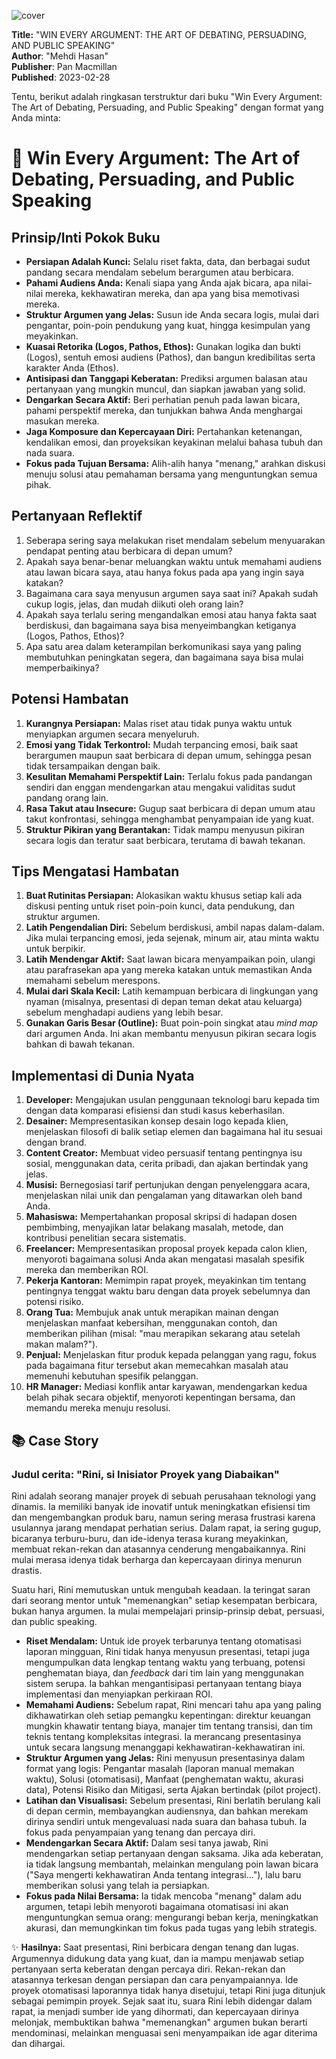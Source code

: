 
![cover](https://books.google.com/books/content?id=d7thEAAAQBAJ&printsec=frontcover&img=1&zoom=1&edge=curl&source=gbs_api)



**Title:** "WIN EVERY ARGUMENT: THE ART OF DEBATING, PERSUADING, AND PUBLIC SPEAKING"  
**Author**: "Mehdi Hasan"  
**Publisher**: Pan Macmillan  
**Published**: 2023-02-28  

Tentu, berikut adalah ringkasan terstruktur dari buku "Win Every Argument: The Art of Debating, Persuading, and Public Speaking" dengan format yang Anda minta:

# 📖 Win Every Argument: The Art of Debating, Persuading, and Public Speaking

## Prinsip/Inti Pokok Buku
-   **Persiapan Adalah Kunci:** Selalu riset fakta, data, dan berbagai sudut pandang secara mendalam sebelum berargumen atau berbicara.
-   **Pahami Audiens Anda:** Kenali siapa yang Anda ajak bicara, apa nilai-nilai mereka, kekhawatiran mereka, dan apa yang bisa memotivasi mereka.
-   **Struktur Argumen yang Jelas:** Susun ide Anda secara logis, mulai dari pengantar, poin-poin pendukung yang kuat, hingga kesimpulan yang meyakinkan.
-   **Kuasai Retorika (Logos, Pathos, Ethos):** Gunakan logika dan bukti (Logos), sentuh emosi audiens (Pathos), dan bangun kredibilitas serta karakter Anda (Ethos).
-   **Antisipasi dan Tanggapi Keberatan:** Prediksi argumen balasan atau pertanyaan yang mungkin muncul, dan siapkan jawaban yang solid.
-   **Dengarkan Secara Aktif:** Beri perhatian penuh pada lawan bicara, pahami perspektif mereka, dan tunjukkan bahwa Anda menghargai masukan mereka.
-   **Jaga Komposure dan Kepercayaan Diri:** Pertahankan ketenangan, kendalikan emosi, dan proyeksikan keyakinan melalui bahasa tubuh dan nada suara.
-   **Fokus pada Tujuan Bersama:** Alih-alih hanya "menang," arahkan diskusi menuju solusi atau pemahaman bersama yang menguntungkan semua pihak.

## Pertanyaan Reflektif
1.  Seberapa sering saya melakukan riset mendalam sebelum menyuarakan pendapat penting atau berbicara di depan umum?
2.  Apakah saya benar-benar meluangkan waktu untuk memahami audiens atau lawan bicara saya, atau hanya fokus pada apa yang ingin saya katakan?
3.  Bagaimana cara saya menyusun argumen saya saat ini? Apakah sudah cukup logis, jelas, dan mudah diikuti oleh orang lain?
4.  Apakah saya terlalu sering mengandalkan emosi atau hanya fakta saat berdiskusi, dan bagaimana saya bisa menyeimbangkan ketiganya (Logos, Pathos, Ethos)?
5.  Apa satu area dalam keterampilan berkomunikasi saya yang paling membutuhkan peningkatan segera, dan bagaimana saya bisa mulai memperbaikinya?

## Potensi Hambatan
1.  **Kurangnya Persiapan:** Malas riset atau tidak punya waktu untuk menyiapkan argumen secara menyeluruh.
2.  **Emosi yang Tidak Terkontrol:** Mudah terpancing emosi, baik saat berargumen maupun saat berbicara di depan umum, sehingga pesan tidak tersampaikan dengan baik.
3.  **Kesulitan Memahami Perspektif Lain:** Terlalu fokus pada pandangan sendiri dan enggan mendengarkan atau mengakui validitas sudut pandang orang lain.
4.  **Rasa Takut atau Insecure:** Gugup saat berbicara di depan umum atau takut konfrontasi, sehingga menghambat penyampaian ide yang kuat.
5.  **Struktur Pikiran yang Berantakan:** Tidak mampu menyusun pikiran secara logis dan teratur saat berbicara, terutama di bawah tekanan.

## Tips Mengatasi Hambatan
1.  **Buat Rutinitas Persiapan:** Alokasikan waktu khusus setiap kali ada diskusi penting untuk riset poin-poin kunci, data pendukung, dan struktur argumen.
2.  **Latih Pengendalian Diri:** Sebelum berdiskusi, ambil napas dalam-dalam. Jika mulai terpancing emosi, jeda sejenak, minum air, atau minta waktu untuk berpikir.
3.  **Latih Mendengar Aktif:** Saat lawan bicara menyampaikan poin, ulangi atau parafrasekan apa yang mereka katakan untuk memastikan Anda memahami sebelum merespons.
4.  **Mulai dari Skala Kecil:** Latih kemampuan berbicara di lingkungan yang nyaman (misalnya, presentasi di depan teman dekat atau keluarga) sebelum menghadapi audiens yang lebih besar.
5.  **Gunakan Garis Besar (Outline):** Buat poin-poin singkat atau *mind map* dari argumen Anda. Ini akan membantu menyusun pikiran secara logis bahkan di bawah tekanan.

## Implementasi di Dunia Nyata
1.  **Developer:** Mengajukan usulan penggunaan teknologi baru kepada tim dengan data komparasi efisiensi dan studi kasus keberhasilan.
2.  **Desainer:** Mempresentasikan konsep desain logo kepada klien, menjelaskan filosofi di balik setiap elemen dan bagaimana hal itu sesuai dengan brand.
3.  **Content Creator:** Membuat video persuasif tentang pentingnya isu sosial, menggunakan data, cerita pribadi, dan ajakan bertindak yang jelas.
4.  **Musisi:** Bernegosiasi tarif pertunjukan dengan penyelenggara acara, menjelaskan nilai unik dan pengalaman yang ditawarkan oleh band Anda.
5.  **Mahasiswa:** Mempertahankan proposal skripsi di hadapan dosen pembimbing, menyajikan latar belakang masalah, metode, dan kontribusi penelitian secara sistematis.
6.  **Freelancer:** Mempresentasikan proposal proyek kepada calon klien, menyoroti bagaimana solusi Anda akan mengatasi masalah spesifik mereka dan memberikan ROI.
7.  **Pekerja Kantoran:** Memimpin rapat proyek, meyakinkan tim tentang pentingnya tenggat waktu baru dengan data proyek sebelumnya dan potensi risiko.
8.  **Orang Tua:** Membujuk anak untuk merapikan mainan dengan menjelaskan manfaat kebersihan, menggunakan contoh, dan memberikan pilihan (misal: "mau merapikan sekarang atau setelah makan malam?").
9.  **Penjual:** Menjelaskan fitur produk kepada pelanggan yang ragu, fokus pada bagaimana fitur tersebut akan memecahkan masalah atau memenuhi kebutuhan spesifik pelanggan.
10. **HR Manager:** Mediasi konflik antar karyawan, mendengarkan kedua belah pihak secara objektif, menyoroti kepentingan bersama, dan memandu mereka menuju resolusi.

## 📚 Case Story

### Judul cerita: "Rini, si Inisiator Proyek yang Diabaikan"

Rini adalah seorang manajer proyek di sebuah perusahaan teknologi yang dinamis. Ia memiliki banyak ide inovatif untuk meningkatkan efisiensi tim dan mengembangkan produk baru, namun sering merasa frustrasi karena usulannya jarang mendapat perhatian serius. Dalam rapat, ia sering gugup, bicaranya terburu-buru, dan ide-idenya terasa kurang meyakinkan, membuat rekan-rekan dan atasannya cenderung mengabaikannya. Rini mulai merasa idenya tidak berharga dan kepercayaan dirinya menurun drastis.

Suatu hari, Rini memutuskan untuk mengubah keadaan. Ia teringat saran dari seorang mentor untuk "memenangkan" setiap kesempatan berbicara, bukan hanya argumen. Ia mulai mempelajari prinsip-prinsip debat, persuasi, dan public speaking.

-   **Riset Mendalam:** Untuk ide proyek terbarunya tentang otomatisasi laporan mingguan, Rini tidak hanya menyusun presentasi, tetapi juga mengumpulkan data lengkap tentang waktu yang terbuang, potensi penghematan biaya, dan *feedback* dari tim lain yang menggunakan sistem serupa. Ia bahkan mengantisipasi pertanyaan tentang biaya implementasi dan menyiapkan perkiraan ROI.
-   **Memahami Audiens:** Sebelum rapat, Rini mencari tahu apa yang paling dikhawatirkan oleh setiap pemangku kepentingan: direktur keuangan mungkin khawatir tentang biaya, manajer tim tentang transisi, dan tim teknis tentang kompleksitas integrasi. Ia merancang presentasinya untuk secara langsung menanggapi kekhawatiran-kekhawatiran ini.
-   **Struktur Argumen yang Jelas:** Rini menyusun presentasinya dalam format yang logis: Pengantar masalah (laporan manual memakan waktu), Solusi (otomatisasi), Manfaat (penghematan waktu, akurasi data), Potensi Risiko dan Mitigasi, serta Ajakan bertindak (pilot project).
-   **Latihan dan Visualisasi:** Sebelum presentasi, Rini berlatih berulang kali di depan cermin, membayangkan audiensnya, dan bahkan merekam dirinya sendiri untuk mengevaluasi nada suara dan bahasa tubuh. Ia fokus pada penyampaian yang tenang dan percaya diri.
-   **Mendengarkan Secara Aktif:** Dalam sesi tanya jawab, Rini mendengarkan setiap pertanyaan dengan saksama. Jika ada keberatan, ia tidak langsung membantah, melainkan mengulang poin lawan bicara ("Saya mengerti kekhawatiran Anda tentang integrasi..."), lalu baru memberikan solusi yang telah ia persiapkan.
-   **Fokus pada Nilai Bersama:** Ia tidak mencoba "menang" dalam adu argumen, tetapi lebih menyoroti bagaimana otomatisasi ini akan menguntungkan semua orang: mengurangi beban kerja, meningkatkan akurasi, dan memungkinkan tim fokus pada tugas yang lebih strategis.

✨ **Hasilnya:** Saat presentasi, Rini berbicara dengan tenang dan lugas. Argumennya didukung data yang kuat, dan ia mampu menjawab setiap pertanyaan serta keberatan dengan percaya diri. Rekan-rekan dan atasannya terkesan dengan persiapan dan cara penyampaiannya. Ide proyek otomatisasi laporannya tidak hanya disetujui, tetapi Rini juga ditunjuk sebagai pemimpin proyek. Sejak saat itu, suara Rini lebih didengar dalam rapat, ia menjadi sumber ide yang dihormati, dan kepercayaan dirinya melonjak, membuktikan bahwa "memenangkan" argumen bukan berarti mendominasi, melainkan menguasai seni menyampaikan ide agar diterima dan dihargai.
